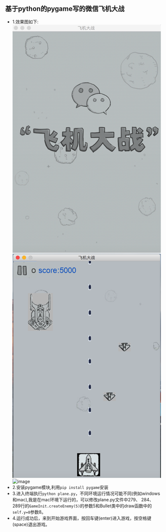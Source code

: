 ## 基于python的pygame写的微信飞机大战
- 1.效果图如下:
![image](https://github.com/ZukGit/Source_Code/blob/master/python/plane/1.png)
![image](https://github.com/ZukGit/Source_Code/blob/master/python/plane/2.png)
![image](https://github.com/happyte/plane/blob/master/3.png)
- 2.安装pygame模块,利用`pip install pygame`安装
- 3.进入终端执行`python plane.py`，不同环境运行情况可能不同(例如windows和mac),我是在mac环境下运行的，可以修改plane.py文件中279、
284、289行的`GameInit.createEnemy(5)`的参数5和Bullet类中的draw函数中的`self.y=8`参数8。
- 4.运行成功后，来到开始游戏界面，按回车键(enter)进入游戏，按空格键(space)退出游戏。
